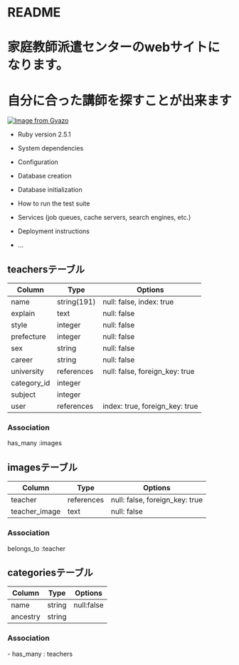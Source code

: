 # README
# 家庭教師派遣センターのwebサイトになります。
# 自分に合った講師を探すことが出来ます

[![Image from Gyazo](https://i.gyazo.com/41fe34ff72cb4c869f590b5ea05811fd.png)](https://gyazo.com/41fe34ff72cb4c869f590b5ea05811fd)



* Ruby version 2.5.1

* System dependencies

* Configuration

* Database creation

* Database initialization

* How to run the test suite

* Services (job queues, cache servers, search engines, etc.)

* Deployment instructions

* ...
## teachersテーブル
|Column|Type|Options|
|------|----|-------|
|name|string(191)|null: false, index: true|
|explain|text|null: false|
|style|integer|null: false|
|prefecture|integer|null: false| 
|sex|string|null: false| 
|career|string|null: false|
|university|references|null: false, foreign_key: true|
|category_id|integer|
|subject|integer|
|user|references|index: true, foreign_key: true|
### Association
has_many :images

## imagesテーブル
|Column|Type|Options|
|------|----|-------|
|teacher|references|null: false, foreign_key: true|
|teacher_image|text|null: false|
### Association
belongs_to :teacher

## categoriesテーブル
|Column|Type|Options|
|------|----|-------|
|name|string|null:false|
|ancestry|string||

### Association
- has_many : teachers
